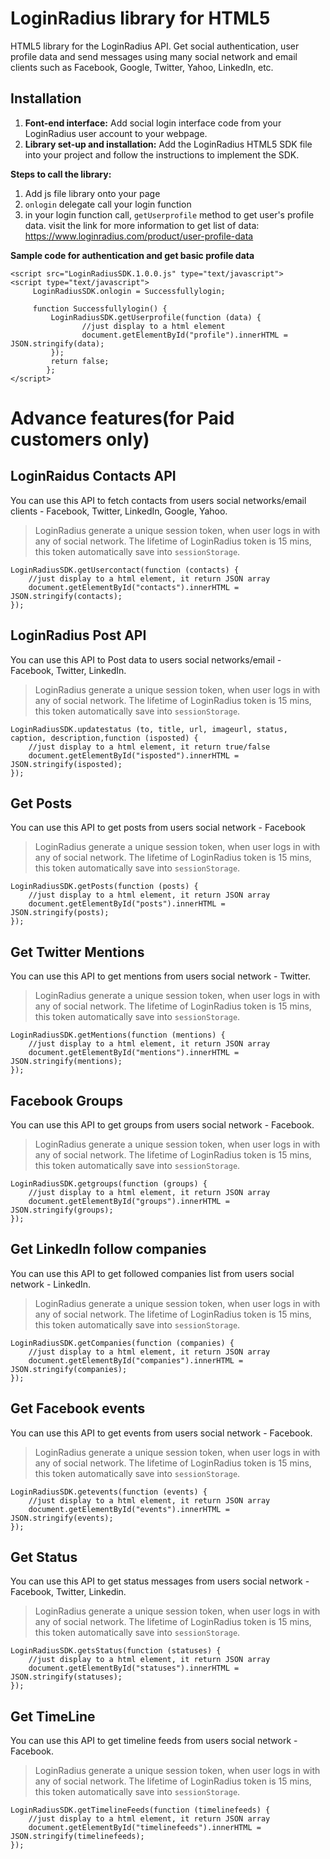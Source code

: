LoginRadius library for HTML5
=====
HTML5 library for the LoginRadius API. Get social authentication, user profile data and send messages using many social network and email clients such as Facebook, Google, Twitter, Yahoo, LinkedIn, etc.

Installation
----
 1. **Font-end interface:** Add social login interface code from your LoginRadius user account to your webpage.
 3. **Library set-up and installation:** Add the LoginRadius HTML5 SDK file into your project and follow the instructions to implement the SDK.

**Steps to call the library:**

 1. Add js file library onto your page
 2. `onlogin` delegate call your login function
 3. in your login function call, `getUserprofile` method to get user's profile data. visit the link for more information to get list of data: https://www.loginradius.com/product/user-profile-data


**Sample code for authentication and get basic profile data**

    <script src="LoginRadiusSDK.1.0.0.js" type="text/javascript">
    <script type="text/javascript">
         LoginRadiusSDK.onlogin = Successfullylogin;
    
         function Successfullylogin() {
             LoginRadiusSDK.getUserprofile(function (data) {
                    //just display to a html element 
                    document.getElementById("profile").innerHTML = JSON.stringify(data);
             });
             return false;
            };    
    </script>

Advance features(for Paid customers only)
====

LoginRaidus Contacts API
----

You can use this API to fetch contacts from users social networks/email clients - Facebook, Twitter, LinkedIn, Google, Yahoo.

> LoginRadius generate a unique session token, when user logs in with
> any of social network. The lifetime of LoginRadius token is 15 mins,
> this token automatically save into `sessionStorage`.

    LoginRadiusSDK.getUsercontact(function (contacts) {
        //just display to a html element, it return JSON array
        document.getElementById("contacts").innerHTML = JSON.stringify(contacts);
    });

LoginRadius Post API
----

You can use this API to Post data to users social networks/email - Facebook, Twitter, LinkedIn.

> LoginRadius generate a unique session token, when user logs in with
> any of social network. The lifetime of LoginRadius token is 15 mins,
> this token automatically save into `sessionStorage`.

    LoginRadiusSDK.updatestatus (to, title, url, imageurl, status, caption, description,function (isposted) {
        //just display to a html element, it return true/false
        document.getElementById("isposted").innerHTML = JSON.stringify(isposted);
    });

Get Posts
----

You can use this API to get posts from users social network - Facebook

> LoginRadius generate a unique session token, when user logs in with
> any of social network. The lifetime of LoginRadius token is 15 mins,
> this token automatically save into `sessionStorage`.

    LoginRadiusSDK.getPosts(function (posts) {
        //just display to a html element, it return JSON array
        document.getElementById("posts").innerHTML = JSON.stringify(posts);
    });

Get Twitter Mentions
----

You can use this API to get mentions from users social network - Twitter.

> LoginRadius generate a unique session token, when user logs in with
> any of social network. The lifetime of LoginRadius token is 15 mins,
> this token automatically save into `sessionStorage`.

    LoginRadiusSDK.getMentions(function (mentions) {
        //just display to a html element, it return JSON array
        document.getElementById("mentions").innerHTML = JSON.stringify(mentions);
    });

Facebook Groups
----

You can use this API to get groups from users social network - Facebook.

> LoginRadius generate a unique session token, when user logs in with
> any of social network. The lifetime of LoginRadius token is 15 mins,
> this token automatically save into `sessionStorage`.

    LoginRadiusSDK.getgroups(function (groups) {
        //just display to a html element, it return JSON array
        document.getElementById("groups").innerHTML = JSON.stringify(groups);
    });


Get LinkedIn follow companies
----

You can use this API to get followed companies list from users social network - LinkedIn.

> LoginRadius generate a unique session token, when user logs in with
> any of social network. The lifetime of LoginRadius token is 15 mins,
> this token automatically save into `sessionStorage`.

    LoginRadiusSDK.getCompanies(function (companies) {
        //just display to a html element, it return JSON array
        document.getElementById("companies").innerHTML = JSON.stringify(companies);
    });


Get Facebook events
----

You can use this API to get events from users social network - Facebook.

> LoginRadius generate a unique session token, when user logs in with
> any of social network. The lifetime of LoginRadius token is 15 mins,
> this token automatically save into `sessionStorage`.

    LoginRadiusSDK.getevents(function (events) {
        //just display to a html element, it return JSON array
        document.getElementById("events").innerHTML = JSON.stringify(events);
    });



Get Status
----

You can use this API to get status messages from users social network - Facebook, Twitter, Linkedin.

> LoginRadius generate a unique session token, when user logs in with
> any of social network. The lifetime of LoginRadius token is 15 mins,
> this token automatically save into `sessionStorage`.

    LoginRadiusSDK.getsStatus(function (statuses) {
        //just display to a html element, it return JSON array
        document.getElementById("statuses").innerHTML = JSON.stringify(statuses);
    });



Get TimeLine
----

You can use this API to get timeline feeds from users social network - Facebook.

> LoginRadius generate a unique session token, when user logs in with
> any of social network. The lifetime of LoginRadius token is 15 mins,
> this token automatically save into `sessionStorage`.

    LoginRadiusSDK.getTimelineFeeds(function (timelinefeeds) {
        //just display to a html element, it return JSON array
        document.getElementById("timelinefeeds").innerHTML = JSON.stringify(timelinefeeds);
    });
